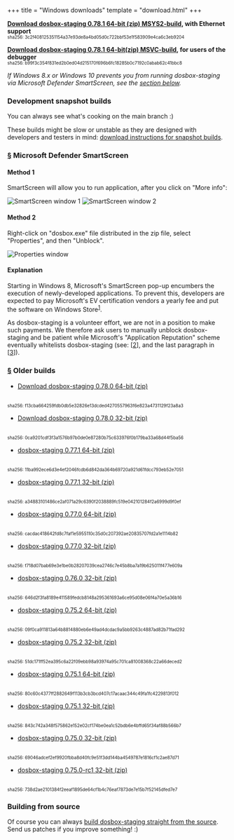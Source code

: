 +++
title = "Windows downloads"
template = "download.html"
+++

**[Download dosbox-staging 0.78.1 64-bit (zip) MSYS2-build][0_78_1_x64_MSYS2], with Ethernet support**
<br/>
<span style="font-size:0.7em">
sha256: 3c2f408125351154a37e93de8a4bd05d0c722bbf53e1f583909e4ca6c3eb9204
</span>

**[Download dosbox-staging 0.78.1 64-bit(zip) MSVC-build][0_78_1_x64_MSVC], for users of the debugger** 
<br/>
<span style="font-size:0.7em">
sha256: b99f3c354f831ed2b0ed04d215170f696b6fc18285b0c7192c0abab62c41bbc8
</span>


*If Windows 8.x or Windows 10 prevents you from running dosbox-staging via
Microsoft Defender SmartScreen, see the [section below](#ms-ss).*

### Development snapshot builds

You can always see what's cooking on the main branch :)

These builds might be slow or unstable as they are designed with developers and
testers in mind: [download instructions for snapshot builds](/downloads/devel/).

### <a name="ms-ss" href="#ms-ss">§</a> Microsoft Defender SmartScreen

#### Method 1

SmartScreen will allow you to run application, after you click
on "More info":

![SmartScreen window 1](smartscreen1.png)
![SmartScreen window 2](smartscreen2.png)


#### Method 2

Right-click on "dosbox.exe" file distributed in the zip file, select
"Properties", and then "Unblock".

![Properties window](properties.png)


#### Explanation

Starting in Windows 8, Microsoft's SmartScreen pop-up encumbers the execution
of newly-developed applications.  To prevent this, developers are expected to pay
Microsoft's EV certification vendors a yearly fee and put the software on Windows
Store<sup>[1]</sup>.

As dosbox-staging is a volunteer effort, we are not in a position to make such
payments. We therefore ask users to manually unblock dosbox-staging and be
patient while Microsoft's "Application Reputation" scheme eventually whitelists
dosbox-staging (see: [[2]], and the last paragraph in [[3]]).

[1]:https://docs.microsoft.com/en-gb/archive/blogs/ie/microsoft-smartscreen-extended-validation-ev-code-signing-certificates#-windows-store--windows-8-apps
[2]:https://docs.microsoft.com/en-us/windows/security/threat-protection/windows-defender-smartscreen/windows-defender-smartscreen-overview
[3]:https://docs.microsoft.com/en-gb/archive/blogs/ie/microsoft-smartscreen-extended-validation-ev-code-signing-certificates#-ev-code-signing


### <a name="old-builds" href="#old-builds">§</a> Older builds

* [Download dosbox-staging 0.78.0 64-bit (zip)][0_78_0_x64]
<br/>
<span style="font-size:0.7em">
sha256: f13cba664259fdb0db5e32826e13dcded4270557963f6e823a4731129f23a8a3
</span>

* [Download dosbox-staging 0.78.0 32-bit (zip)][0_78_0_x86]
<br/>
<span style="font-size:0.7em">
sha256: 0ca9201cdf3f3a1576b97b0de0e87280b75c633976f0b179ba33a68d44f5ba56
</span>

* [dosbox-staging 0.77.1 64-bit (zip)][0_77_1_x64]
<br/>
<span style="font-size:0.7em">
sha256: 11ba992ece6d3e4ef2046fcdb6d842da364b69720a921d61fdcc793eb52e7051
</span>

* [dosbox-staging 0.77.1 32-bit (zip)][0_77_1_x86]
<br/>
<span style="font-size:0.7em">
sha256: a34883101486ce2af071a29c6390f2038889fc519e042101284f2a6999d9f0ef
</span>

* [dosbox-staging 0.77.0 64-bit (zip)][0_77_0_x64]
<br/>
<span style="font-size:0.7em">
sha256: cacdac418642fd8c7faf1e5955110c35d0c207392ae20835707fd2a1e1114b82
</span>

* [dosbox-staging 0.77.0 32-bit (zip)][0_77_0_x86]
<br/>
<span style="font-size:0.7em">
sha256: f718d07bab69e3e1be0b28207039cea2746c7e45b8ba7a19b625011f477e609a
</span>

* [dosbox-staging 0.76.0 32-bit (zip)][0_76_0_x86]
<br/>
<span style="font-size:0.7em">
sha256: 646d2f3fa8189e411589fedcb8148a295361693a6ce95d08e06f4a70e5a36b16
</span>

* [dosbox-staging 0.75.2 64-bit (zip)][0_75_2_x64]
<br/>
<span style="font-size:0.7em">
sha256: 09f0ca911813a64b8814880eb6e49ad4dcdac9a5bb9263c4887ad82b71fad292
</span>

* [dosbox-staging 0.75.2 32-bit (zip)][0_75_2_x86]
<br/>
<span style="font-size:0.7em">
sha256: 51dc171ff52ea395c6a22f09ebb98a93974a95c701ca81008368c22a66deced2
</span>

* [dosbox-staging 0.75.1 64-bit (zip)][0_75_1_x64]
<br/>
<span style="font-size:0.7em">
sha256: 80c60c4377ff2882649f113b3cb3bcd407c17acaac344c49fa1fc4229813f012
</span>

* [dosbox-staging 0.75.1 32-bit (zip)][0_75_1_x86]
<br/>
<span style="font-size:0.7em">
sha256: 843c742a348f575862e152e02cf174be0ea1c52bdb6e4bffd65f34af88b566b7
</span>

* [dosbox-staging 0.75.0 32-bit (zip)][0_75_0_x86]
<br/>
<span style="font-size:0.7em">
sha256: 69046adcef2ef9920fbba8d40fc9e51f3dd144ba4549787e1816cf1c2ae87d71
</span>

* [dosbox-staging 0.75.0-rc1 32-bit (zip)][0_75_0_rc1_x86]
<br/>
<span style="font-size:0.7em">
sha256: 738d2ae2101384f2eeaf1895de64cf1b4c76eaf7873de7e15b7f52145dfed7e7
</span>

[0_78_1_x64_MSYS2]: https://github.com/dosbox-staging/dosbox-staging/releases/download/v0.78.1/dosbox-staging-windows-msys2-x86_64-v0.78.1.zip
[0_78_1_x64_MSVC]: https://github.com/dosbox-staging/dosbox-staging/releases/download/v0.78.1/dosbox-staging-windows-x64-v0.78.1.zip
[0_78_0_x64]: https://github.com/dosbox-staging/dosbox-staging/releases/download/v0.78.0/dosbox-staging-windows-msys2-x86_64-v0.78.0.zip
[0_78_0_x86]: https://github.com/dosbox-staging/dosbox-staging/releases/download/v0.78.0/dosbox-staging-windows-msys2-i686-v0.78.0.zip
[0_77_1_x64]: https://github.com/dosbox-staging/dosbox-staging/releases/download/v0.77.1/dosbox-staging-windows-x64-v0.77.1.zip
[0_77_1_x86]: https://github.com/dosbox-staging/dosbox-staging/releases/download/v0.77.1/dosbox-staging-windows-x86-v0.77.1.zip
[0_77_0_x64]: https://github.com/dosbox-staging/dosbox-staging/releases/download/v0.77.0/dosbox-staging-windows-x64-v0.77.0.zip
[0_77_0_x86]: https://github.com/dosbox-staging/dosbox-staging/releases/download/v0.77.0/dosbox-staging-windows-x86-v0.77.0.zip
[0_76_0_x64]: https://github.com/dosbox-staging/dosbox-staging/releases/download/v0.76.0/dosbox-staging-windows-x64-v0.76.0.zip
[0_76_0_x86]: https://github.com/dosbox-staging/dosbox-staging/releases/download/v0.76.0/dosbox-staging-windows-x86-v0.76.0.zip
[0_75_2_x64]: https://github.com/dosbox-staging/dosbox-staging/releases/download/v0.75.2/dosbox-staging-windows-x64-v0.75.2.zip
[0_75_2_x86]: https://github.com/dosbox-staging/dosbox-staging/releases/download/v0.75.2/dosbox-staging-windows-x86-v0.75.2.zip
[0_75_1_x64]: https://github.com/dosbox-staging/dosbox-staging/releases/download/v0.75.1/dosbox-staging-windows-x64-v0.75.1.zip
[0_75_1_x86]: https://github.com/dosbox-staging/dosbox-staging/releases/download/v0.75.1/dosbox-staging-windows-x86-v0.75.1.zip
[0_75_0_x86]: https://github.com/dosbox-staging/dosbox-staging/releases/download/v0.75.0/dosbox-staging-windows-v0.75.0.zip
[0_75_0_rc1_x86]: https://github.com/dosbox-staging/dosbox-staging/releases/download/v0.75.0-rc1/dosbox-staging-windows-v0.75.0-rc1.zip


### Building from source

Of course you can always [build dosbox-staging straight from the source][4].
Send us patches if you improve something! :)

[4]:https://github.com/dosbox-staging/dosbox-staging
